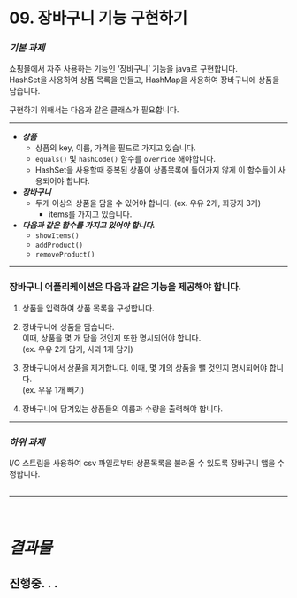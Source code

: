 # 09. 장바구니 기능 구현하기

### **_기본 과제_**<br>

쇼핑몰에서 자주 사용하는 기능인 ‘장바구니’ 기능을 java로 구현합니다. <br>
HashSet을 사용하여 상품 목록을 만들고, HashMap을 사용하여 장바구니에 상품을 담습니다. <br>

구현하기 위해서는 다음과 같은 클래스가 필요합니다.

---

- **_상품<br>_**
  - 상품의 key, 이름, 가격을 필드로 가지고 있습니다.
  - `equals()` 및 `hashCode()` 함수를 `override` 해야합니다.<br>
  -  HashSet을 사용할때 중복된 상품이 상품목록에 들어가지 않게 이 함수들이 사용되어야 합니다.
- **_장바구니<br>_**
  - 두개 이상의 상품을 담을 수 있어야 합니다. (ex. 우유 2개, 화장지 3개)<br>
    -  items를 가지고 있습니다.<br>
- **_다음과 같은 함수를 가지고 있어야 합니다.<br>_**
  - `showItems()`<br>
  -  `addProduct()`<br>
  -  `removeProduct()`<br>

---

### 장바구니 어플리케이션은 다음과 같은 기능을 제공해야 합니다.<br>

1. 상품을 입력하여 상품 목록을 구성합니다.<br>

2. 장바구니에 상품을 담습니다.<br>이때, 상품을 몇 개 담을 것인지 또한 명시되어야 합니다.<br> (ex. 우유 2개 담기, 사과 1개 담기)<br>

3. 장바구니에서 상품을 제거합니다. 이때, 몇 개의 상품을 뺄 것인지 명시되어야 합니다.<br> (ex. 우유 1개 빼기)<br>

4. 장바구니에 담겨있는 상품들의 이름과 수량을 출력해야 합니다.
---

### **_하위 과제_**<br>

I/O 스트림을 사용하여 csv 파일로부터 상품목록을 불러올 수 있도록 장바구니 앱을 수정합니다.
<br>
<br>

---

<br>

# **_결과물_**

진행중.
.
.
<br>
<br>
<br>
<br>
<br>
---

